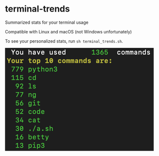 # terminal-trends
Summarized stats for your terminal usage

Compatible with Linux and macOS (not Windows unfortunately)

To see your personalized stats, run `sh terminal_trends.sh`.

![Terminal Trends](https://github.com/imathur1/terminal-trends/blob/main/screenshot.png)
